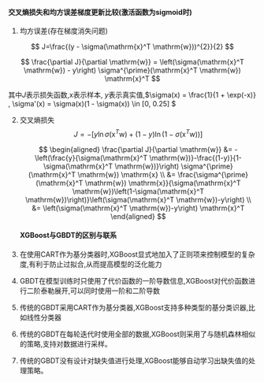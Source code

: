 #### 交叉熵损失和均方误差梯度更新比较(激活函数为sigmoid时)

1. 均方误差(存在梯度消失问题)

$$
J=\frac{(y - \sigma(\mathrm{x}^T \mathrm{w}))^{2}}{2}
$$

$$
\frac{\partial J}{\partial \mathrm{w}} = \left(\sigma(\mathrm{x}^T \mathrm{w}) - y\right) \sigma^{\prime}(\mathrm{x}^T \mathrm{w}) \mathrm{x}^T
$$

其中$J$表示损失函数,$\mathrm{x}$表示样本, $y$表示真实值,$\sigma(x) = \frac{1}{1 + \exp(-x)}  $,$ \sigma'(x) = \sigma(x)(1 - \sigma(x))  \in [0, 0.25] $

2. 交叉熵损失
   $$
   J=-[y \ln \sigma(\mathrm{x}^T \mathrm{w}) + (1-y) \ln (1-\sigma(\mathrm{x}^T \mathrm{w}))]
   $$

   $$
   \begin{aligned}
   \frac{\partial J}{\partial \mathrm{w}} &= -\left(\frac{y}{\sigma(\mathrm{x}^T \mathrm{w})}-\frac{(1-y)}{1-\sigma(\mathrm{x}^T \mathrm{w})}\right) \sigma^{\prime}(\mathrm{x}^T \mathrm{w}) \mathrm{x} \\
   &= \frac{\sigma^{\prime}(\mathrm{x}^T \mathrm{w}) \mathrm{x}}{\sigma(\mathrm{x}^T \mathrm{w})\left(1-\sigma(\mathrm{x}^T \mathrm{w})\right)}\left(\sigma(\mathrm{x}^T \mathrm{w})-y\right)
   \\
   &= \left(\sigma(\mathrm{x}^T \mathrm{w})-y\right) \mathrm{x}^T
   \end{aligned}
   $$

   #### XGBoost与GBDT的区别与联系

1. 在使用CART作为基分类器时,XGBoost显式地加入了正则项来控制模型的复杂度,有利于防止过拟合,从而提高模型的泛化能力
2. GBDT在模型训练时只使用了代价函数的一阶导数信息,XGBoost对代价函数进行二阶泰勒展开,可以同时使用一阶和二阶导数
3. 传统的GBDT采用CART作为基分类器,XGBoost支持多种类型的基分类识器,比如线性分类器
4. 传统的GBDT在每轮迭代时使用全部的数据,XGBoost则采用了与随机森林相似的策略,支持对数据进行采样。
5. 传统的GBDT没有设计对缺失值进行处理,XGBoost能够自动学习出缺失值的处理策略。

 